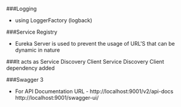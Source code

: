 ###Logging

- using LoggerFactory (logback)

###Service Registry
- Eureka Server is used to prevent the usage of URL'S
  that can be dynamic in nature

###It acts as Service Discovery Client
Service Discovery Client dependency added

###Swagger 3
- For API Documentation
URL - http://localhost:9001/v2/api-docs
  http://localhost:9001/swagger-ui/
  